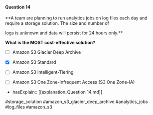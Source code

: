 #### Question  14


**A team are planning to run analytics jobs on log files each day and require a storage solution. The size and number of

logs is unknown and data will persist for 24 hours only.**


**What is the MOST cost-effective solution?**


- [ ] Amazon S3 Glacier Deep Archive


- [x] Amazon S3 Standard


- [ ] Amazon S3 Intelligent-Tiering


- [ ] Amazon S3 One Zone-Infrequent Access (S3 One Zone-IA)



- hasExplain:: [[explanation_Question  14.md]]

#storage_solution #amazon_s3_glacier_deep_archive #analytics_jobs #log_files #amazon_s3 